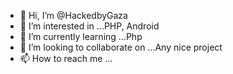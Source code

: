 - 👋 Hi, I’m @HackedbyGaza
- 👀 I’m interested in ...PHP, Android
- 🌱 I’m currently learning ...Php
- 💞️ I’m looking to collaborate on ...Any nice project
- 📫 How to reach me ...

<!---
HackedbyGaza/HackedbyGaza is a ✨ special ✨ repository because its `README.md` (this file) appears on your GitHub profile.
You can click the Preview link to take a look at your changes.
--->
